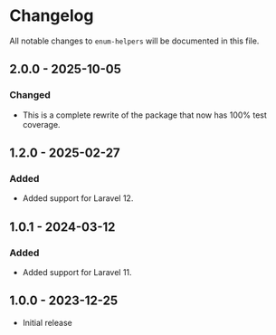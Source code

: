# Changelog

All notable changes to `enum-helpers` will be documented in this file.

## 2.0.0 - 2025-10-05

### Changed

-   This is a complete rewrite of the package that now has 100% test coverage.

## 1.2.0 - 2025-02-27

### Added

-   Added support for Laravel 12.

## 1.0.1 - 2024-03-12

### Added

-   Added support for Laravel 11.

## 1.0.0 - 2023-12-25

-   Initial release
